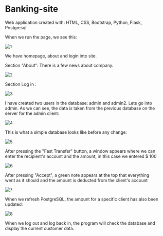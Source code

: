 # Banking-site
Web application created with:
HTML, CSS, Bootstrap, Python, Flask, Postgresql

When we run the page, we see this:

![1](https://user-images.githubusercontent.com/114942472/202913824-f61474d7-8412-4815-a974-ba47e5e7fadd.jpg)

We have homepage, about and login into site.

Section "About":
There is a few news about company.

![2](https://user-images.githubusercontent.com/114942472/202913898-84709a04-f3a2-4389-a0c6-9a2f9647c8f0.jpg)


Section Log in :

![3](https://user-images.githubusercontent.com/114942472/202913941-890b4d80-2130-492f-80b9-28d4380bfd56.jpg)


I have created two users in the database:
admin and admin2.
Lets go into admin.
As we can see, the data is taken from the previous database on the server for the admin client:

![4](https://user-images.githubusercontent.com/114942472/202913990-e9b34119-4414-44a7-9216-d39f1f55792a.jpg)


This is what a simple database looks like before any change:


![5](https://user-images.githubusercontent.com/114942472/202914243-12f40e64-f5ae-4883-b11b-a12bc3e8973e.jpg)


After pressing the "Fast Transfer" button, a window appears where we can enter the recipient's account and the amount, in this case we entered $ 100


![6](https://user-images.githubusercontent.com/114942472/202914392-632f42bb-1388-483a-a72a-2cd484932837.jpg)



After pressing "Accept", a green note appears at the top that everything went as it should and the amount is deducted from the client's account


![7](https://user-images.githubusercontent.com/114942472/202914456-002b9b32-6ca7-4d16-b6b4-b62471f4159a.jpg)


When we refresh PostgreSQL, the amount for a specific client has also been updated:



![8](https://user-images.githubusercontent.com/114942472/202914505-0fc32507-2f56-4887-8696-14d10f95e089.jpg)



When we log out and log back in, the program will check the database and display the current customer data.


